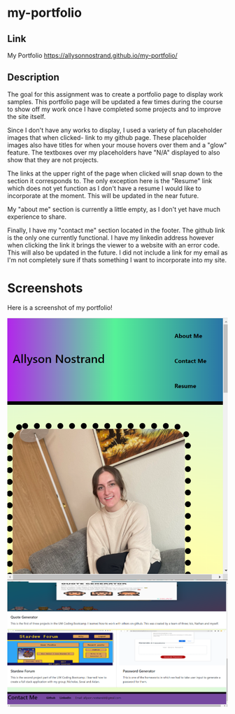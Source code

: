 # my-portfolio

## Link
My Portfolio https://allysonnostrand.github.io/my-portfolio/

## Description 

The goal for this assignment was to create a portfolio page to display work samples. This portfolio page will be updated a few times during the course to show off my work once I have completed some projects and to improve the site itself. 

Since I don't have any works to display, I used a variety of fun placeholder images that when clicked- link to my github page. These placeholder images also have titles for when your mouse hovers over them and a "glow" feature. The textboxes over my placeholders have "N/A" displayed to also show that they are not projects. 

The links at the upper right of the page when clicked will snap down to the section it corresponds to. The only exception here is the "Resume" link which does not yet function as I don't have a resume I would like to incorporate at the moment. This will be updated in the near future. 

My "about me" section is currently a little empty, as I don't yet have much experience to share. 

Finally, I have my "contact me" section located in the footer. The github link is the only one currently functional. I have my linkedin address however when clicking the link it brings the viewer to a website with an error code. This will also be updated in the future. I did not include a link for my email as I'm not completely sure if thats something I want to incorporate into my site. 

# Screenshots

Here is a screenshot of my portfolio!

<img src="./assets/images/updated-portfolio2-sc-1.png">

<img src="./assets/images/updated-portfolio2-sc-2.png">